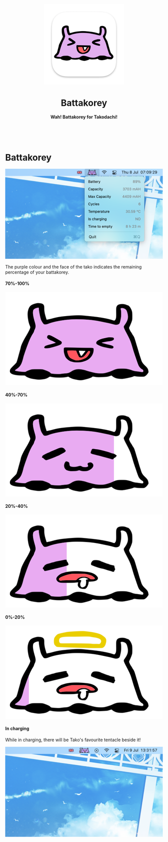 <div align="center">
    <img src="assets/icon.png" width="256" height="256">
    <h1>Battakorey</h1>
    <p>
        <b>Wah! Battakorey for Takodachi!</b>
  </p>
    <br>
    <br>
    <br>
</div>


# Battakorey
![Battakorey](assets/Battakorey.png)

The purple colour and the face of the tako indicates the remaining percentage of your battakorey.



#### 70%-100%

![Happy](assets/happy.png)



#### 40%-70%

![Normal](assets/normal.png)

#### 20%-40%

![Hungry](assets/hungry.png)

#### 0%-20%

![Starving](assets/starving.png)

#### In charging

While in charging, there will be Tako's favourite tentacle beside it!

![Battakorey-Charging](assets/Battakorey-Charging.png)
